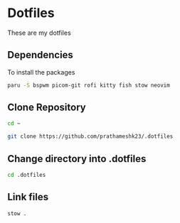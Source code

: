 # Dotfiles

These are my dotfiles 

## Dependencies
To install the packages 

```sh
paru -S bspwm picom-git rofi kitty fish stow neovim
```


## Clone Repository

```sh
cd ~
```

```sh
git clone https://github.com/prathameshk23/.dotfiles
```

## Change directory into .dotfiles

```sh
cd .dotfiles
```

## Link files

```sh
stow .
```

